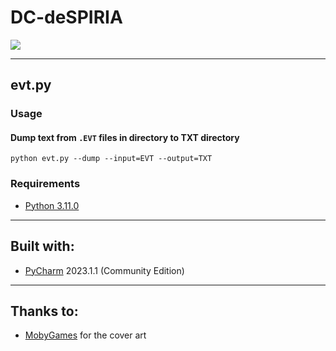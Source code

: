 # DC-deSPIRIA

![](https://cdn.mobygames.com/covers/4193936-despiria-dreamcast-front-cover.jpg)

---

## evt.py

### Usage

#### Dump text from `.EVT` files in directory to TXT directory
```
python evt.py --dump --input=EVT --output=TXT
```

### Requirements
* [Python 3.11.0](https://www.python.org/downloads/release/python-3110/)

---

## Built with:
 - [PyCharm](https://www.jetbrains.com/pycharm/) 2023.1.1 (Community Edition)

---

## Thanks to:
 - [MobyGames](https://www.mobygames.com/game/15330/despiria/) for the cover art
